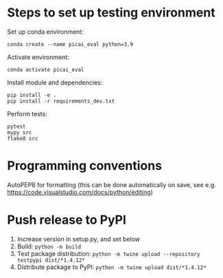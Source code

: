 # Steps to set up testing environment

Set up conda environment:
```
conda create --name picai_eval python=3.9
```

Activate environment:
```
conda activate picai_eval
```

Install module and dependencies:
```
pip install -e .
pip install -r requirements_dev.txt
```

Perform tests:
```
pytest
mypy src
flake8 src
```

# Programming conventions
AutoPEP8 for formatting (this can be done automatically on save, see e.g. https://code.visualstudio.com/docs/python/editing)

# Push release to PyPI
1. Increase version in setup.py, and set below
2. Build: `python -m build`
3. Test package distribution: `python -m twine upload --repository testpypi dist/*1.4.12*`
4. Distribute package to PyPI: `python -m twine upload dist/*1.4.12*`
